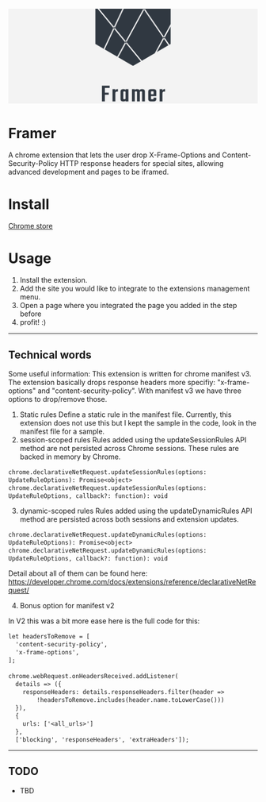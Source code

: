 ![Framer logo](https://github.com/MartinWie/Framer/blob/main/Framer_logo.png)

# Framer
A chrome extension that lets the user drop X-Frame-Options and Content-Security-Policy HTTP response headers for special sites, allowing advanced development and pages to be iframed.

# Install
[Chrome store](https://chrome.google.com/webstore/detail/framer-make-iframes-possi/adohambhfalbpaenaclmhhjhilmakmoo)

# Usage
1. Install the extension.
2. Add the site you would like to integrate to the extensions management menu.
3. Open a page where you integrated the page you added in the step before
4. profit! :)

---

## Technical words
Some useful information:
This extension is written for chrome manifest v3.
The extension basically drops response headers more specifiy: "x-frame-options" and "content-security-policy".
With manifest v3 we have three options to drop/remove those.
1) Static rules
Define a static rule in the manifest file. Currently, this extension does not use this but I kept the sample in the code, look in the manifest file for a sample.
2) session-scoped rules
Rules added using the updateSessionRules API method are not persisted across Chrome sessions. These rules are backed in memory by Chrome.

```
chrome.declarativeNetRequest.updateSessionRules(options: UpdateRuleOptions): Promise<object>
chrome.declarativeNetRequest.updateSessionRules(options: UpdateRuleOptions, callback?: function): void
```

3) dynamic-scoped rules
Rules added using the updateDynamicRules API method are persisted across both sessions and extension updates.

```
chrome.declarativeNetRequest.updateDynamicRules(options: UpdateRuleOptions): Promise<object>
chrome.declarativeNetRequest.updateDynamicRules(options: UpdateRuleOptions, callback?: function): void
```

Detail about all of them can be found here:
https://developer.chrome.com/docs/extensions/reference/declarativeNetRequest/

4) Bonus option for manifest v2

In V2 this was a bit more ease here is the full code for this:

```
let headersToRemove = [
  'content-security-policy',
  'x-frame-options',
];

chrome.webRequest.onHeadersReceived.addListener(
  details => ({
    responseHeaders: details.responseHeaders.filter(header =>
        !headersToRemove.includes(header.name.toLowerCase()))
  }),
  {
    urls: ['<all_urls>']
  },
  ['blocking', 'responseHeaders', 'extraHeaders']);

```

---

## TODO
- TBD
